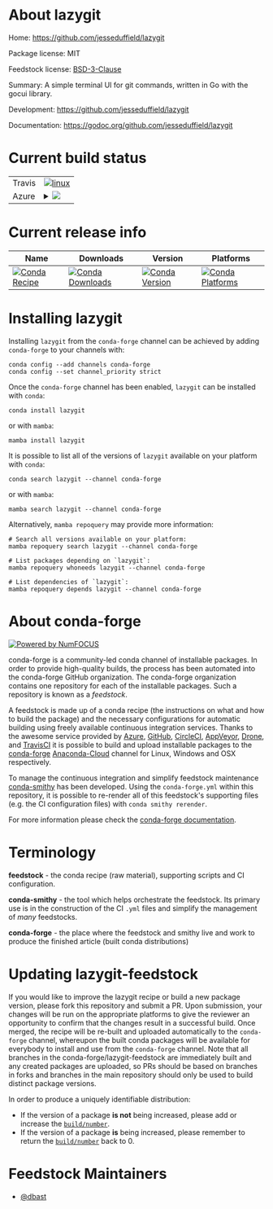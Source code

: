 About lazygit
=============

Home: https://github.com/jesseduffield/lazygit

Package license: MIT

Feedstock license: [BSD-3-Clause](https://github.com/conda-forge/lazygit-feedstock/blob/main/LICENSE.txt)

Summary: A simple terminal UI for git commands, written in Go with the gocui library.


Development: https://github.com/jesseduffield/lazygit

Documentation: https://godoc.org/github.com/jesseduffield/lazygit

Current build status
====================


<table><tr>
    <td>Travis</td>
    <td>
      <a href="https://app.travis-ci.com/conda-forge/lazygit-feedstock">
        <img alt="linux" src="https://img.shields.io/travis/com/conda-forge/lazygit-feedstock/main.svg?label=Linux">
      </a>
    </td>
  </tr>
    
  <tr>
    <td>Azure</td>
    <td>
      <details>
        <summary>
          <a href="https://dev.azure.com/conda-forge/feedstock-builds/_build/latest?definitionId=5370&branchName=main">
            <img src="https://dev.azure.com/conda-forge/feedstock-builds/_apis/build/status/lazygit-feedstock?branchName=main">
          </a>
        </summary>
        <table>
          <thead><tr><th>Variant</th><th>Status</th></tr></thead>
          <tbody><tr>
              <td>linux_64</td>
              <td>
                <a href="https://dev.azure.com/conda-forge/feedstock-builds/_build/latest?definitionId=5370&branchName=main">
                  <img src="https://dev.azure.com/conda-forge/feedstock-builds/_apis/build/status/lazygit-feedstock?branchName=main&jobName=linux&configuration=linux%20linux_64_" alt="variant">
                </a>
              </td>
            </tr><tr>
              <td>linux_aarch64</td>
              <td>
                <a href="https://dev.azure.com/conda-forge/feedstock-builds/_build/latest?definitionId=5370&branchName=main">
                  <img src="https://dev.azure.com/conda-forge/feedstock-builds/_apis/build/status/lazygit-feedstock?branchName=main&jobName=linux&configuration=linux%20linux_aarch64_" alt="variant">
                </a>
              </td>
            </tr><tr>
              <td>linux_ppc64le</td>
              <td>
                <a href="https://dev.azure.com/conda-forge/feedstock-builds/_build/latest?definitionId=5370&branchName=main">
                  <img src="https://dev.azure.com/conda-forge/feedstock-builds/_apis/build/status/lazygit-feedstock?branchName=main&jobName=linux&configuration=linux%20linux_ppc64le_" alt="variant">
                </a>
              </td>
            </tr><tr>
              <td>osx_64</td>
              <td>
                <a href="https://dev.azure.com/conda-forge/feedstock-builds/_build/latest?definitionId=5370&branchName=main">
                  <img src="https://dev.azure.com/conda-forge/feedstock-builds/_apis/build/status/lazygit-feedstock?branchName=main&jobName=osx&configuration=osx%20osx_64_" alt="variant">
                </a>
              </td>
            </tr><tr>
              <td>win_64</td>
              <td>
                <a href="https://dev.azure.com/conda-forge/feedstock-builds/_build/latest?definitionId=5370&branchName=main">
                  <img src="https://dev.azure.com/conda-forge/feedstock-builds/_apis/build/status/lazygit-feedstock?branchName=main&jobName=win&configuration=win%20win_64_" alt="variant">
                </a>
              </td>
            </tr>
          </tbody>
        </table>
      </details>
    </td>
  </tr>
</table>

Current release info
====================

| Name | Downloads | Version | Platforms |
| --- | --- | --- | --- |
| [![Conda Recipe](https://img.shields.io/badge/recipe-lazygit-green.svg)](https://anaconda.org/conda-forge/lazygit) | [![Conda Downloads](https://img.shields.io/conda/dn/conda-forge/lazygit.svg)](https://anaconda.org/conda-forge/lazygit) | [![Conda Version](https://img.shields.io/conda/vn/conda-forge/lazygit.svg)](https://anaconda.org/conda-forge/lazygit) | [![Conda Platforms](https://img.shields.io/conda/pn/conda-forge/lazygit.svg)](https://anaconda.org/conda-forge/lazygit) |

Installing lazygit
==================

Installing `lazygit` from the `conda-forge` channel can be achieved by adding `conda-forge` to your channels with:

```
conda config --add channels conda-forge
conda config --set channel_priority strict
```

Once the `conda-forge` channel has been enabled, `lazygit` can be installed with `conda`:

```
conda install lazygit
```

or with `mamba`:

```
mamba install lazygit
```

It is possible to list all of the versions of `lazygit` available on your platform with `conda`:

```
conda search lazygit --channel conda-forge
```

or with `mamba`:

```
mamba search lazygit --channel conda-forge
```

Alternatively, `mamba repoquery` may provide more information:

```
# Search all versions available on your platform:
mamba repoquery search lazygit --channel conda-forge

# List packages depending on `lazygit`:
mamba repoquery whoneeds lazygit --channel conda-forge

# List dependencies of `lazygit`:
mamba repoquery depends lazygit --channel conda-forge
```


About conda-forge
=================

[![Powered by
NumFOCUS](https://img.shields.io/badge/powered%20by-NumFOCUS-orange.svg?style=flat&colorA=E1523D&colorB=007D8A)](https://numfocus.org)

conda-forge is a community-led conda channel of installable packages.
In order to provide high-quality builds, the process has been automated into the
conda-forge GitHub organization. The conda-forge organization contains one repository
for each of the installable packages. Such a repository is known as a *feedstock*.

A feedstock is made up of a conda recipe (the instructions on what and how to build
the package) and the necessary configurations for automatic building using freely
available continuous integration services. Thanks to the awesome service provided by
[Azure](https://azure.microsoft.com/en-us/services/devops/), [GitHub](https://github.com/),
[CircleCI](https://circleci.com/), [AppVeyor](https://www.appveyor.com/),
[Drone](https://cloud.drone.io/welcome), and [TravisCI](https://travis-ci.com/)
it is possible to build and upload installable packages to the
[conda-forge](https://anaconda.org/conda-forge) [Anaconda-Cloud](https://anaconda.org/)
channel for Linux, Windows and OSX respectively.

To manage the continuous integration and simplify feedstock maintenance
[conda-smithy](https://github.com/conda-forge/conda-smithy) has been developed.
Using the ``conda-forge.yml`` within this repository, it is possible to re-render all of
this feedstock's supporting files (e.g. the CI configuration files) with ``conda smithy rerender``.

For more information please check the [conda-forge documentation](https://conda-forge.org/docs/).

Terminology
===========

**feedstock** - the conda recipe (raw material), supporting scripts and CI configuration.

**conda-smithy** - the tool which helps orchestrate the feedstock.
                   Its primary use is in the construction of the CI ``.yml`` files
                   and simplify the management of *many* feedstocks.

**conda-forge** - the place where the feedstock and smithy live and work to
                  produce the finished article (built conda distributions)


Updating lazygit-feedstock
==========================

If you would like to improve the lazygit recipe or build a new
package version, please fork this repository and submit a PR. Upon submission,
your changes will be run on the appropriate platforms to give the reviewer an
opportunity to confirm that the changes result in a successful build. Once
merged, the recipe will be re-built and uploaded automatically to the
`conda-forge` channel, whereupon the built conda packages will be available for
everybody to install and use from the `conda-forge` channel.
Note that all branches in the conda-forge/lazygit-feedstock are
immediately built and any created packages are uploaded, so PRs should be based
on branches in forks and branches in the main repository should only be used to
build distinct package versions.

In order to produce a uniquely identifiable distribution:
 * If the version of a package **is not** being increased, please add or increase
   the [``build/number``](https://docs.conda.io/projects/conda-build/en/latest/resources/define-metadata.html#build-number-and-string).
 * If the version of a package **is** being increased, please remember to return
   the [``build/number``](https://docs.conda.io/projects/conda-build/en/latest/resources/define-metadata.html#build-number-and-string)
   back to 0.

Feedstock Maintainers
=====================

* [@dbast](https://github.com/dbast/)

